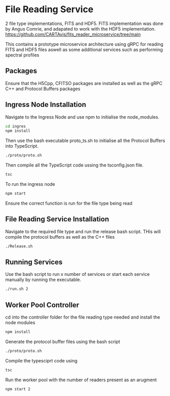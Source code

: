 # File Reading Service

2 file type implementations, FITS and HDF5. 
FITS implementation was done by Angus Comrie, and adapated to work with the HDF5 implementation.
https://github.com/CARTAvis/fits_reader_microservice/tree/main 

This contains a prototype microservice architecture using gRPC for reading FITS and HDF5 files aswell as some additional services such as performing spectral profiles

## Packages 
Ensure that the H5Cpp, CFITSO packages are installed as well as the gRPC C++ and Protocol Buffers packages

## Ingress Node Installation

Navigate to the Ingress Node and use npm to initialise the node_modules.

```bash
cd ingres
npm install
```

Then use the bash executable proto_ts.sh to initialise all the Protocol Buffers into TypeScript.

```bash
./proto/proto.sh
```

Then compile all the TypeScript code ussing the tsconfig.json file.

```bash
tsc
```

To run the ingress node
```bash
npm start
```
Ensure the correct function is run for the file type being read

## File Reading Service Installation

Navigate to the required file type and run the release bash script. THis will compile the protocol buffers as well as the C++ files
```bash
./Release.sh
```

## Running Services 

Use the bash script to run x number of services or start each service manually by running the executable.

```bash
./run.sh 2
```

## Worker Pool  Controller

cd into the controller folder for the file reading type needed and install the node modules
```bash
npm install
```

Generate the protocol buffer files using the bash script

```bash
./proto/proto.sh
```

Compile the typesciprt code using 
```bash
tsc
```

Run the worker pool with the number of readers present as an arugment 
```bash
npm start 2
```
